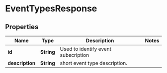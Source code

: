 

# EventTypesResponse


## Properties

Name | Type | Description | Notes
------------ | ------------- | ------------- | -------------
**id** | **String** | Used to identify event subscription | 
**description** | **String** | short event type description. | 



